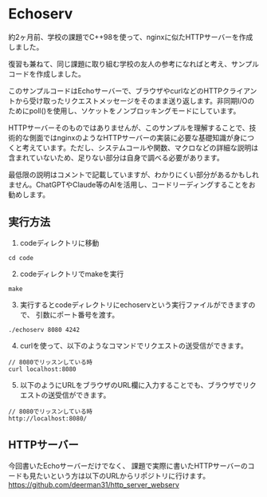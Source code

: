 # Echoserv
約2ヶ月前、学校の課題でC++98を使って、nginxに似たHTTPサーバーを作成しました。

復習も兼ねて、同じ課題に取り組む学校の友人の参考になればと考え、サンプルコードを作成しました。

このサンプルコードはEchoサーバーで、ブラウザやcurlなどのHTTPクライアントから受け取ったリクエストメッセージをそのまま送り返します。非同期I/Oのためにpoll()を使用し、ソケットをノンブロッキングモードにしています。

HTTPサーバーそのものではありませんが、このサンプルを理解することで、技術的な側面ではnginxのようなHTTPサーバーの実装に必要な基礎知識が身につくと考えています。ただし、システムコールや関数、マクロなどの詳細な説明は含まれていないため、足りない部分は自身で調べる必要があります。

最低限の説明はコメントで記載していますが、わかりにくい部分があるかもしれません。ChatGPTやClaude等のAIを活用し、コードリーディングすることをお勧めします。

## 実行方法

1. codeディレクトリに移動
```
cd code
```
2. codeディレクトリでmakeを実行
```
make
```
3. 実行するとcodeディレクトリにechoservという実行ファイルができますので、
引数にポート番号を渡す。
```
./echoserv 8080 4242
```
4. curlを使って、以下のようなコマンドでリクエストの送受信ができます。
```
// 8080でリッスンしている時
curl localhost:8080
```
5. 以下のようにURLをブラウザのURL欄に入力することでも、ブラウザでリクエストの送受信ができます。
```
// 8080でリッスンしている時
http://localhost:8080/
```

## HTTPサーバー
今回書いたEchoサーバーだけでなく、
課題で実際に書いたHTTPサーバーのコードも見たいという方は以下のURLからリポジトリに行けます。
https://github.com/deerman31/http_server_webserv